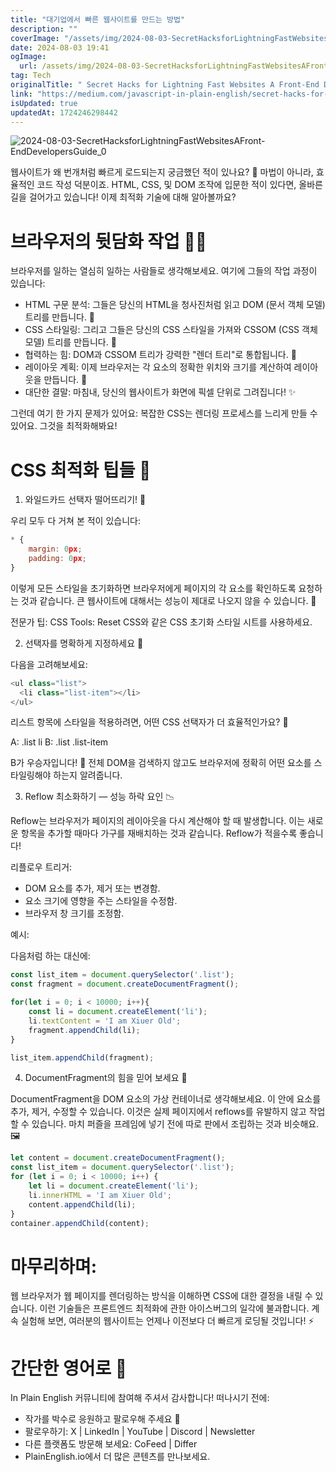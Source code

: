```yaml
---
title: "대기업에서 빠른 웹사이트를 만드는 방법"
description: ""
coverImage: "/assets/img/2024-08-03-SecretHacksforLightningFastWebsitesAFront-EndDevelopersGuide_0.png"
date: 2024-08-03 19:41
ogImage: 
  url: /assets/img/2024-08-03-SecretHacksforLightningFastWebsitesAFront-EndDevelopersGuide_0.png
tag: Tech
originalTitle: " Secret Hacks for Lightning Fast Websites A Front-End Developers Guide"
link: "https://medium.com/javascript-in-plain-english/secret-hacks-for-lightning-fast-websites-a-front-end-developers-guide-d9e4e916717d"
isUpdated: true
updatedAt: 1724246298442
---
```



![2024-08-03-SecretHacksforLightningFastWebsitesAFront-EndDevelopersGuide_0](/assets/img/2024-08-03-SecretHacksforLightningFastWebsitesAFront-EndDevelopersGuide_0.png)

웹사이트가 왜 번개처럼 빠르게 로드되는지 궁금했던 적이 있나요? 🤔 마법이 아니라, 효율적인 코드 작성 덕분이죠. HTML, CSS, 및 DOM 조작에 입문한 적이 있다면, 올바른 길을 걸어가고 있습니다! 이제 최적화 기술에 대해 알아볼까요?

# 브라우저의 뒷담화 작업 🕵️‍♀️

브라우저를 일하는 열심히 일하는 사람들로 생각해보세요. 여기에 그들의 작업 과정이 있습니다:

<div class="content-ad"></div>

- HTML 구문 분석: 그들은 당신의 HTML을 청사진처럼 읽고 DOM (문서 객체 모델) 트리를 만듭니다. 🌳
- CSS 스타일링: 그리고 그들은 당신의 CSS 스타일을 가져와 CSSOM (CSS 객체 모델) 트리를 만듭니다. 🎨
- 협력하는 힘: DOM과 CSSOM 트리가 강력한 "렌더 트리"로 통합됩니다. 🤝
- 레이아웃 계획: 이제 브라우저는 각 요소의 정확한 위치와 크기를 계산하여 레이아웃을 만듭니다. 📐
- 대단한 결말: 마침내, 당신의 웹사이트가 화면에 픽셀 단위로 그려집니다! ✨

그런데 여기 한 가지 문제가 있어요: 복잡한 CSS는 렌더링 프로세스를 느리게 만들 수 있어요. 그것을 최적화해봐요!

# CSS 최적화 팁들 🧰

1. 와일드카드 선택자 떨어뜨리기! 🚫

<div class="content-ad"></div>

우리 모두 다 거쳐 본 적이 있습니다:

```js
* {
    margin: 0px;
    padding: 0px;
}
```

이렇게 모든 스타일을 초기화하면 브라우저에게 페이지의 각 요소를 확인하도록 요청하는 것과 같습니다. 큰 웹사이트에 대해서는 성능이 제대로 나오지 않을 수 있습니다. 🐢

전문가 팁: CSS Tools: Reset CSS와 같은 CSS 초기화 스타일 시트를 사용하세요.

<div class="content-ad"></div>

2. 선택자를 명확하게 지정하세요 🎯

다음을 고려해보세요:

```js
<ul class="list">
  <li class="list-item"></li>
</ul>
```

리스트 항목에 스타일을 적용하려면, 어떤 CSS 선택자가 더 효율적인가요? 🤔

<div class="content-ad"></div>

A: .list li
B: .list .list-item

B가 우승자입니다! 🎉 전체 DOM을 검색하지 않고도 브라우저에 정확히 어떤 요소를 스타일링해야 하는지 알려줍니다.

3. Reflow 최소화하기 — 성능 하락 요인 📉

Reflow는 브라우저가 페이지의 레이아웃을 다시 계산해야 할 때 발생합니다. 이는 새로운 항목을 추가할 때마다 가구를 재배치하는 것과 같습니다. Reflow가 적을수록 좋습니다!

<div class="content-ad"></div>

리플로우 트리거:

- DOM 요소를 추가, 제거 또는 변경함.
- 요소 크기에 영향을 주는 스타일을 수정함.
- 브라우저 창 크기를 조정함.

예시:

다음처럼 하는 대신에:

<div class="content-ad"></div>

```js
const list_item = document.querySelector('.list');
const fragment = document.createDocumentFragment();

for(let i = 0; i < 10000; i++){
    const li = document.createElement('li');
    li.textContent = 'I am Xiuer Old';
    fragment.appendChild(li);
}

list_item.appendChild(fragment);
```

<div class="content-ad"></div>

4. DocumentFragment의 힘을 믿어 보세요 🦸

DocumentFragment을 DOM 요소의 가상 컨테이너로 생각해보세요. 이 안에 요소를 추가, 제거, 수정할 수 있습니다. 이것은 실제 페이지에서 reflows를 유발하지 않고 작업할 수 있습니다. 마치 퍼즐을 프레임에 넣기 전에 따로 판에서 조립하는 것과 비슷해요. 🖼️

```js
let content = document.createDocumentFragment();
const list_item = document.querySelector('.list');
for (let i = 0; i < 10000; i++) {
    let li = document.createElement('li');
    li.innerHTML = 'I am Xiuer Old';
    content.appendChild(li);
}
container.appendChild(content);
```

# 마무리하며:

<div class="content-ad"></div>

웹 브라우저가 웹 페이지를 렌더링하는 방식을 이해하면 CSS에 대한 결정을 내릴 수 있습니다. 이런 기술들은 프론트엔드 최적화에 관한 아이스버그의 일각에 불과합니다. 계속 실험해 보면, 여러분의 웹사이트는 언제나 이전보다 더 빠르게 로딩될 것입니다! ⚡️

# 간단한 영어로 🚀

In Plain English 커뮤니티에 참여해 주셔서 감사합니다! 떠나시기 전에:

- 작가를 박수로 응원하고 팔로우해 주세요 ️👏️️
- 팔로우하기: X | LinkedIn | YouTube | Discord | Newsletter
- 다른 플랫폼도 방문해 보세요: CoFeed | Differ
- PlainEnglish.io에서 더 많은 콘텐츠를 만나보세요.